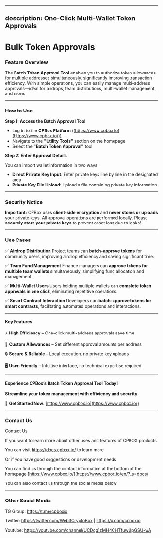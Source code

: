 ***

## description: One-Click Multi-Wallet Token Approvals

# Bulk Token Approvals

### Feature **Overview**

The **Batch Token Approval Tool** enables you to authorize token allowances for multiple addresses simultaneously, significantly improving transaction efficiency. With simple operations, you can easily manage multi-address approvals—ideal for airdrops, team distributions, multi-wallet management, and more.

***

### **How to Use**

**Step 1: Access the Batch Approval Tool**

* Log in to the **CPBox Platform** ([https://www.cpbox.io](https://www.cpbox.io/))
* Navigate to the **"Utility Tools"** section on the homepage
* Select the **"Batch Token Approval"** tool

**Step 2: Enter Approval Details**

You can import wallet information in two ways:

* **Direct Private Key Input**: Enter private keys line by line in the designated area
* **Private Key File Upload**: Upload a file containing private key information

***

### **Security Notice**

**Important:** CPBox uses **client-side encryption** and **never stores or uploads** your private keys. All approval operations are performed locally. Please **securely store your private keys** to prevent asset loss due to leaks!

***

### **Use Cases**

✅ **Airdrop Distribution**
Project teams can **batch-approve tokens** for community users, improving airdrop efficiency and saving significant time.

✅ **Team Fund Management**
Finance managers can **approve tokens for multiple team wallets** simultaneously, simplifying fund allocation and management.

✅ **Multi-Wallet Users**
Users holding multiple wallets can **complete token approvals in one click**, eliminating repetitive operations.

✅ **Smart Contract Interaction**
Developers can **batch-approve tokens for smart contracts**, facilitating automated operations and interactions.

***

#### **Key Features**

⚡ **High Efficiency** – One-click multi-address approvals save time

🔢 **Custom Allowances** – Set different approval amounts per address

🔒 **Secure & Reliable** – Local execution, no private key uploads

🖥️ **User-Friendly** – Intuitive interface, no technical expertise required

***

#### **Experience CPBox’s Batch Token Approval Tool Today!**

**Streamline your token management with efficiency and security.**

📌 **Get Started Now**: [https://www.cpbox.io](https://www.cpbox.io/)

***

### **Contact Us**

Contact Us

If you want to learn more about other uses and features of CPBOX products

You can visit <https://docs.cpbox.io/> to learn more

Or if you have good suggestions or development needs

You can find us through the contact information at the bottom of the homepage [https://www.cpbox.io/](https://www.cpbox.io/en/?_s=docs)

You can also contact us through the social media below

***

### Other Social Media

TG Group: <https://t.me/cpboxio>

Twitter: <https://twitter.com/Web3CryptoBox> | <https://x.com/cpboxio>

Youtube: <https://youtube.com/channel/UCDcg1zMH4CHTfuwUpGSU-wA>
